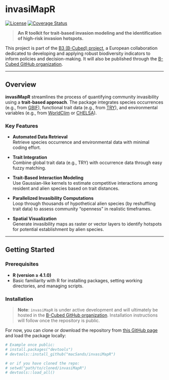 # invasiMapR

[![License](https://img.shields.io/badge/license-PENDING-orange.svg)](LICENSE) 
[![Coverage Status](https://coveralls.io/repos/github/macSands/invasiMapR/badge.svg?branch=main)](https://coveralls.io/github/macSands/invasiMapR?branch=main)

> **An R toolkit for trait-based invasion modeling and the identification of high-risk invasion hotspots.**

This project is part of the [B3 (B-Cubed) project](https://b-cubed.eu/), a European collaboration dedicated to developing and applying robust biodiversity indicators to inform policies and decision-making. It will also be published through the [B-Cubed GitHub organization](https://github.com/b-cubed-eu).

---

## Overview

**invasiMapR** streamlines the process of quantifying community invasibility using a **trait-based approach**. The package integrates species occurrences (e.g., from [GBIF](https://www.gbif.org/)), functional trait data (e.g., from [TRY](https://www.try-db.org/)), and environmental variables (e.g., from [WorldClim](https://worldclim.org/) or [CHELSA](https://chelsa-climate.org/)).  

### Key Features

- **Automated Data Retrieval**  
  Retrieve species occurrence and environmental data with minimal coding effort.

- **Trait Integration**  
  Combine global trait data (e.g., TRY) with occurrence data through easy fuzzy matching.

- **Trait-Based Interaction Modeling**  
  Use Gaussian-like kernels to estimate competitive interactions among resident and alien species based on trait distances.

- **Parallelized Invasibility Computations**  
  Loop through thousands of hypothetical alien species (by reshuffling trait data) to assess community “openness” in realistic timeframes.

- **Spatial Visualization**  
  Generate invasibility maps as raster or vector layers to identify hotspots for potential establishment by alien species.

---

## Getting Started

### Prerequisites

- **R (version ≥ 4.1.0)**  
- Basic familiarity with R for installing packages, setting working directories, and managing scripts.

### Installation

> **Note**: `invasiMapR` is under active development and will ultimately be hosted in the [B-Cubed GitHub organization](https://github.com/b-cubed-eu). Installation instructions will follow once the repository is public.

For now, you can clone or download the repository from [this GitHub page](https://github.com/macSands/invasiMapR) and load the package locally:

```r
# Example once public:
# install.packages("devtools")
# devtools::install_github("macSands/invasiMapR")

# or if you have cloned the repo:
# setwd("path/to/cloned/invasiMapR")
# devtools::load_all()
